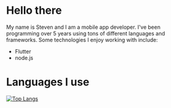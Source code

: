 # Hello there

My name is Steven and I am a mobile app developer. I've been programming over 5 years using tons of different languages and frameworks. Some technologies I enjoy working with include:
* Flutter
* node.js

# Languages I use

[![Top Langs](https://github-readme-stats.vercel.app/api/top-langs/?username=sheahann&theme=tokyonight&card_width=1000)](https://github.com/anuraghazra/github-readme-stats)
